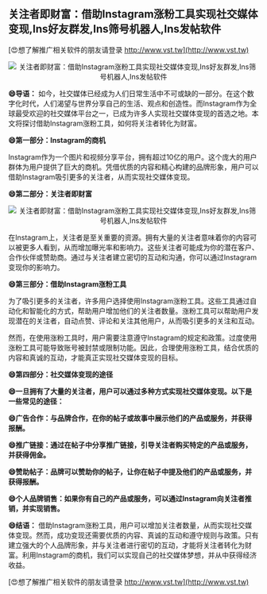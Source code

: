 ## **关注者即财富：借助Instagram涨粉工具实现社交媒体变现,Ins好友群发,Ins筛号机器人,Ins发帖软件**

[😍想了解推广相关软件的朋友请登录 http://www.vst.tw](http://www.vst.tw)

 <center><img src="https://vst.tw/MP4/tuiguang/png/6.png" alt="关注者即财富：借助Instagram涨粉工具实现社交媒体变现,Ins好友群发,Ins筛号机器人,Ins发帖软件"></center>

**😄导语：**
如今，社交媒体已经成为人们日常生活中不可或缺的一部分。在这个数字化时代，人们渴望与世界分享自己的生活、观点和创造性。而Instagram作为全球最受欢迎的社交媒体平台之一，已成为许多人实现社交媒体变现的首选之地。本文将探讨借助Instagram涨粉工具，如何将关注者转化为财富。

**😄第一部分：Instagram的商机**

Instagram作为一个图片和视频分享平台，拥有超过10亿的用户。这个庞大的用户群体为用户提供了巨大的商机。凭借优质的内容和精心构建的品牌形象，用户可以借助Instagram吸引更多的关注者，从而实现社交媒体变现。

**😄第二部分：关注者即财富**

 <center><img src="https://vst.tw/MP4/tuiguang/png/5.png" alt="关注者即财富：借助Instagram涨粉工具实现社交媒体变现,Ins好友群发,Ins筛号机器人,Ins发帖软件"></center>

在Instagram上，关注者是至关重要的资源。拥有大量的关注者意味着你的内容可以被更多人看到，从而增加曝光率和影响力。这些关注者可能成为你的潜在客户、合作伙伴或赞助商。通过与关注者建立密切的互动和沟通，你可以通过Instagram变现你的影响力。

**😄第三部分：借助Instagram涨粉工具**

为了吸引更多的关注者，许多用户选择使用Instagram涨粉工具。这些工具通过自动化和智能化的方式，帮助用户增加他们的关注者数量。涨粉工具可以帮助用户发现潜在的关注者，自动点赞、评论和关注其他用户，从而吸引更多的关注和互动。

然而，在使用涨粉工具时，用户需要注意遵守Instagram的规定和政策。过度使用涨粉工具可能导致账号被封禁或限制功能。因此，合理使用涨粉工具，结合优质的内容和真诚的互动，才能真正实现社交媒体变现的目标。

**😄第四部分：社交媒体变现的途径**

**😄一旦拥有了大量的关注者，用户可以通过多种方式实现社交媒体变现。以下是一些常见的途径：**

**😄广告合作：与品牌合作，在你的帖子或故事中展示他们的产品或服务，并获得报酬。**

**😄推广链接：通过在帖子中分享推广链接，引导关注者购买特定的产品或服务，并获得佣金。**

**😄赞助帖子：品牌可以赞助你的帖子，让你在帖子中提及他们的产品或服务，并获得报酬。**

**😄个人品牌销售：如果你有自己的产品或服务，可以通过Instagram向关注者推销，并实现销售。**

**😄结语：**
借助Instagram涨粉工具，用户可以增加关注者数量，从而实现社交媒体变现。然而，成功变现还需要优质的内容、真诚的互动和遵守规则与政策。只有建立强大的个人品牌形象，并与关注者进行密切的互动，才能将关注者转化为财富。利用Instagram的商机，我们可以实现自己的社交媒体梦想，并从中获得经济收益。

[😍想了解推广相关软件的朋友请登录 http://www.vst.tw](http://www.vst.tw)



